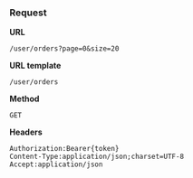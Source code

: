 ### Request

**URL**

`/user/orders?page=0&size=20`

**URL template**

`/user/orders`

**Method**

`GET`

**Headers**

`Authorization:Bearer{token}`  
`Content-Type:application/json;charset=UTF-8`  
`Accept:application/json`  
